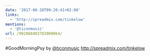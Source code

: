 ```yaml
---
date: '2017-08-28T09:20:41+02:00'
links:
  - 'http://spreadmix.com/tinkelow'
mentions:
  - '@ticonmusic'
url: /902068403783000064/
---
```

#GoodMorningPsy by [@ticonmusic](https://twitter.com/@ticonmusic) http://spreadmix.com/tinkelow
